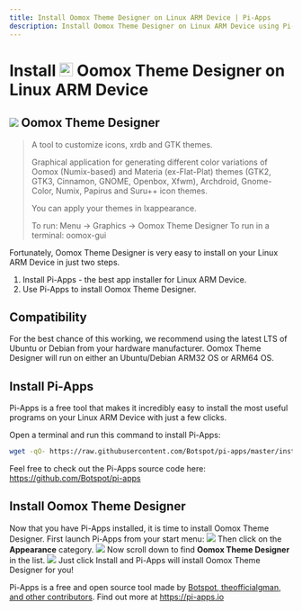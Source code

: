 ```yaml
---
title: Install Oomox Theme Designer on Linux ARM Device | Pi-Apps
description: Install Oomox Theme Designer on Linux ARM Device using Pi-Apps
---
```

<div class="simple-install-content content">

# Install <img src="/img/app-icons/Oomox Theme Designer/icon-64.png" height=24> Oomox Theme Designer on Linux ARM Device

## <img src="/img/app-icons/Oomox Theme Designer/icon-64.png"> Oomox Theme Designer
> A tool to customize icons, xrdb and GTK themes. 
> 
> Graphical application for generating different color variations of Oomox (Numix-based) and Materia (ex-Flat-Plat) themes (GTK2, GTK3, Cinnamon, GNOME, Openbox, Xfwm), Archdroid, Gnome-Color, Numix, Papirus and Suru++ icon themes. 
> 
> You can apply your themes in lxappearance. 
> 
> To run: Menu -> Graphics -> Oomox Theme Designer
> To run in a terminal: oomox-gui

Fortunately, Oomox Theme Designer is very easy to install on your Linux ARM Device in just two steps.
1. Install Pi-Apps - the best app installer for Linux ARM Device.
2. Use Pi-Apps to install Oomox Theme Designer.
</div>
<div class="simple-install-content content">

## Compatibility
For the best chance of this working, we recommend using the latest LTS of Ubuntu or Debian from your hardware manufacturer.
Oomox Theme Designer will run on either an Ubuntu/Debian ARM32 OS or ARM64 OS.
</div>
<div class="simple-install-content content">

## Install Pi-Apps

Pi-Apps is a free tool that makes it incredibly easy to install the most useful programs on your Linux ARM Device with just a few clicks.

Open a terminal and run this command to install Pi-Apps:
```bash
wget -qO- https://raw.githubusercontent.com/Botspot/pi-apps/master/install | bash
```
Feel free to check out the Pi-Apps source code here: https://github.com/Botspot/pi-apps
</div>
<div class="simple-install-content content">

## Install Oomox Theme Designer

Now that you have Pi-Apps installed, it is time to install Oomox Theme Designer.
First launch Pi-Apps from your start menu:
<img src="/img/start-menu.png">
Then click on the <b>Appearance</b> category.
<img src="/img/category-selections/Appearance.png">
Now scroll down to find <b>Oomox Theme Designer</b> in the list.
<img src="/img/app-icons/Oomox Theme Designer/app-selection.png">
Just click Install and Pi-Apps will install Oomox Theme Designer for you!
</div>
<div class="simple-install-content content">

Pi-Apps is a free and open source tool made by [Botspot, theofficialgman, and other contributors](/about/#contributors). Find out more at https://pi-apps.io
</div>
